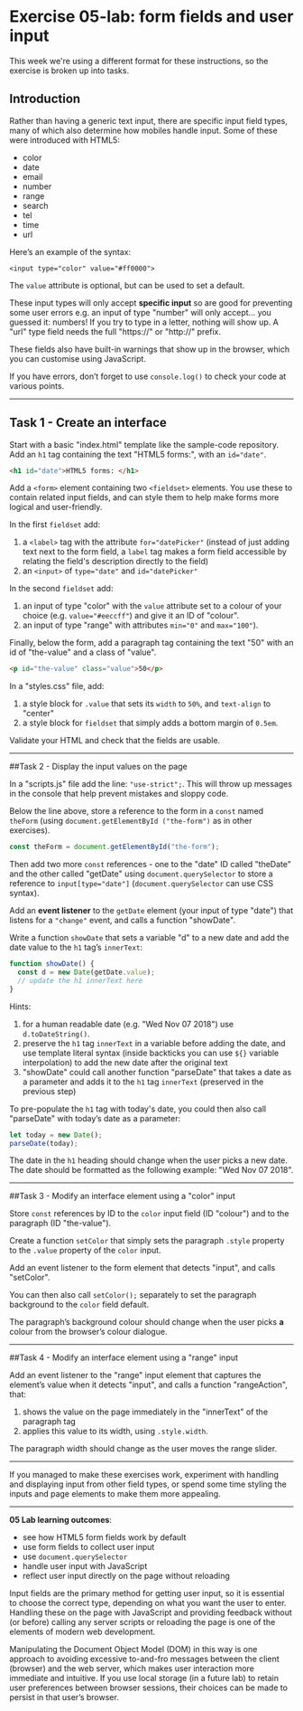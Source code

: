 # Exercise 05-lab: form fields and user input

This week we're using a different format for these instructions, so the exercise is broken up into tasks.

## Introduction

Rather than having a generic text input, there are specific input field types, many of which also determine how mobiles handle input. Some of these were introduced with HTML5:

- color
- date
- email
- number
- range
- search
- tel
- time
- url

Here’s an example of the syntax: 

`<input type="color" value="#ff0000">`

The `value` attribute is optional, but can be used to set a default.

These input types will only accept **specific input** so are good for preventing some user errors e.g. an input of type "number" will only accept… you guessed it: numbers! If you try to type in a letter, nothing will show up. A "url" type field needs the full "https://" or "http://" prefix.

These fields also have built-in warnings that show up in the browser, which you can customise using JavaScript.

If you have errors, don’t forget to use `console.log()` to check your code at various points.

---

## Task 1 - Create an interface

Start with a basic "index.html" template like the sample-code repository. Add an `h1` tag containing the text "HTML5 forms:", with an `id="date"`.

```html
<h1 id="date">HTML5 forms: </h1>
```

Add a `<form>` element containing two `<fieldset>` elements. You use these to contain related input fields, and can style them to help make forms more logical and user-friendly.

In the first `fieldset` add:

1. a `<label>` tag with the attribute `for="datePicker"` (instead of just adding text next to the form field, a `label` tag makes a form field accessible by relating the field's description directly to the field)
2. an `<input>` of `type="date"` and `id="datePicker"`

In the second `fieldset` add:

1. an input of type "color" with the `value` attribute set to a colour of your choice (e.g. `value="#eeccff"`) and give it an ID of "colour".
2. an input of type "range" with attributes `min="0"` and `max="100"`).

Finally, below the form, add a paragraph tag containing the text "50" with an id of "the-value" and a class of "value".

```html
<p id="the-value" class="value">50</p>
```

In a "styles.css" file, add:

1. a style block for `.value` that sets its `width` to `50%`, and `text-align` to "center"
2. a style block for `fieldset` that simply adds a bottom margin of `0.5em`.

Validate your HTML and check that the fields are usable.

---

##Task 2 - Display the input values on the page

In a "scripts.js" file add the line: `"use-strict";`. This will throw up messages in the console that help prevent mistakes and sloppy code.

Below the line above, store a reference to the form in a `const` named `theForm` (using `document.getElementById ("the-form")` as in other exercises).

```javascript
const theForm = document.getElementById("the-form");
```

Then add two more `const` references - one to the "date" ID called "theDate" and the other called "getDate" using `document.querySelector` to store a reference to `input[type="date"]` (`document.querySelector` can use CSS syntax).

Add an **event listener** to the `getDate` element (your input of type "date") that listens for a `"change"` event, and calls a function "showDate".

Write a function `showDate` that sets a variable "d" to a new date and add the date value to the `h1` tag’s `innerText`:

```javascript
function showDate() {
  const d = new Date(getDate.value);
  // update the h1 innerText here
}
```

Hints:

1. for a human readable date (e.g. "Wed Nov 07 2018") use `d.toDateString()`.
2. preserve the `h1` tag `innerText` in a variable before adding the date, and use template literal syntax (inside backticks you can use `${}` variable interpolation) to add the new date after the original text
3. "showDate" could call another function "parseDate" that takes a date as a parameter and adds it to the `h1` tag `innerText`  (preserved in the previous step)

To pre-populate the `h1` tag with today's date, you could then also call "parseDate" with today’s date as a parameter:

```javascript
let today = new Date();
parseDate(today);
```

The date in the `h1` heading should change when the user picks a new date. The date should be formatted as the following example: "Wed Nov 07 2018".

---

##Task 3 - Modify an interface element using a "color" input

Store `const` references by ID to the `color` input field (ID "colour") and to the paragraph (ID "the-value").

Create a function `setColor` that simply sets the paragraph `.style` property  to the `.value` property of the `color` input.

Add an event listener to the form element that detects "input", and calls "setColor".

You can then also call `setColor();` separately to set the paragraph background to the `color` field default.

The paragraph’s background colour should change when the user picks **a** colour from the browser’s colour dialogue.

---

##Task 4 - Modify an interface element using a "range" input

Add an event listener to the "range" input element that captures the element’s value when it detects "input", and calls a function "rangeAction", that:

1. shows the value on the page immediately in the "innerText" of the paragraph tag
2. applies this value to its width, using `.style.width`.

The paragraph width should change as the user moves the range slider.

---

If you managed to make these exercises work, experiment with handling and displaying input from other field types, or spend some time styling the inputs and page elements to make them more appealing.

---

**05 Lab learning outcomes**:

- see how HTML5 form fields work by default
- use form fields to collect user input
- use `document.querySelector`
- handle user input with JavaScript
- reflect user input directly on the page without reloading

Input fields are the primary method for getting user input, so it is essential to choose the correct type, depending on what you want the user to enter. Handling these on the page with JavaScript and providing feedback without (or before) calling any server scripts or reloading the page is one of the elements of modern web development.

Manipulating the Document Object Model (DOM) in this way is one approach to avoiding excessive to-and-fro messages between the client (browser) and the web server, which makes user interaction more immediate and intuitive. If you use local storage (in a future lab) to retain user preferences between browser sessions, their choices can be made to persist in that user’s browser.
